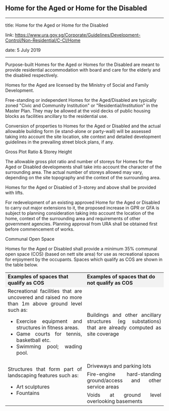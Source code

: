 ## Home for the Aged or Home for the Disabled
---
title: Home for the Aged or Home for the Disabled

link: https://www.ura.gov.sg/Corporate/Guidelines/Development-Control/Non-Residential/C-CI/Home

date: 5 July 2019

---


Purpose-built Homes for the Aged or Homes for the Disabled are meant to provide residential accommodation with board and care for the elderly and the disabled respectively.

Homes for the Aged are licensed by the Ministry of Social and Family Development.

Free-standing or independent Homes for the Aged/Disabled are typically zoned "Civic and Community Institution" or "Residential/Institution" in the Master Plan. They may be allowed at the void decks of public housing blocks as facilities ancillary to the residential use.

Conversion of properties to Homes for the Aged or Disabled and the actual allowable building form (ie stand-alone or party-wall) will be assessed taking into account the site location, site context and detailed development guidelines in the prevailing street block plans, if any.

Gross Plot Ratio & Storey Height

The allowable gross plot ratio and number of storeys for Homes for the Aged or Disabled developments shall take into account the character of the surrounding area. The actual number of storeys allowed may vary, depending on the site topography and the context of the surrounding area.

Homes for the Aged or Disabled of 3-storey and above shall be provided with lifts.

For redevelopment of an existing approved Home for the Aged or Disabled to carry out major extensions to it, the proposed increase in GPR or GFA is subject to planning consideration taking into account the location of the home, context of the surrounding area and requirements of other government agencies. Planning approval from URA shall be obtained first before commencement of works.

Communal Open Space

Homes for the Aged or Disabled shall provide a minimum 35% communal open space (COS) (based on nett site area) for use as recreational spaces for enjoyment by the occupants. Spaces which qualify as COS are shown in the table below.

<table><tbody><tr><td style="background-color: #f2f2f2; width: 50%;"><strong>Examples of spaces that qualify as COS</strong></td><td style="background-color: #f2f2f2; width: 50%;"><strong>Examples of spaces that do not qualify as COS</strong></td></tr><tr><td style="text-align: justify;">Recreational facilities that are uncovered and raised no more than 1m above ground level such as:<ul><li style="text-align: justify;">Exercise equipment and structures in fitness areas.</li><li style="text-align: justify;">Game courts for tennis, basketball etc.</li><li style="text-align: justify;">Swimming pool; wading pool.</li></ul></td><td style="text-align: justify;">Buildings and other ancillary structures (eg substations) that are already computed as site coverage</td></tr><tr><td rowspan="3" style="text-align: justify;">Structures that form part of landscaping features such as:<ul><li style="text-align: justify;">Art sculptures</li><li style="text-align: justify;">Fountains</li></ul></td><td style="text-align: justify;">Driveways and parking lots</td></tr><tr><td style="text-align: justify;">Fire-engine hard-standing ground/access and other service areas</td></tr><tr><td style="text-align: justify;">Voids at ground level overlooking basements</td></tr></tbody></table>

  



